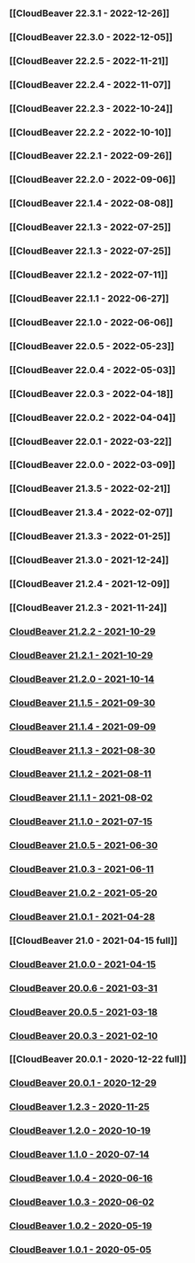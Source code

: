### [[CloudBeaver 22.3.1 - 2022-12-26]]

### [[CloudBeaver 22.3.0 - 2022-12-05]]

### [[CloudBeaver 22.2.5 - 2022-11-21]]

### [[CloudBeaver 22.2.4 - 2022-11-07]]

### [[CloudBeaver 22.2.3 - 2022-10-24]]

### [[CloudBeaver 22.2.2 - 2022-10-10]]

### [[CloudBeaver 22.2.1 - 2022-09-26]]

### [[CloudBeaver 22.2.0 - 2022-09-06]]

### [[CloudBeaver 22.1.4 - 2022-08-08]]

### [[CloudBeaver 22.1.3 - 2022-07-25]]

### [[CloudBeaver 22.1.3 - 2022-07-25]]

### [[CloudBeaver 22.1.2 - 2022-07-11]]

### [[CloudBeaver 22.1.1 - 2022-06-27]]

### [[CloudBeaver 22.1.0 - 2022-06-06]]

### [[CloudBeaver 22.0.5 - 2022-05-23]]

### [[CloudBeaver 22.0.4 - 2022-05-03]]

### [[CloudBeaver 22.0.3 - 2022-04-18]]

### [[CloudBeaver 22.0.2 - 2022-04-04]]

### [[CloudBeaver 22.0.1 - 2022-03-22]]

### [[CloudBeaver 22.0.0 - 2022-03-09]]

### [[CloudBeaver 21.3.5 - 2022-02-21]]

### [[CloudBeaver 21.3.4 - 2022-02-07]]

### [[CloudBeaver 21.3.3 - 2022-01-25]]

### [[CloudBeaver 21.3.0 - 2021-12-24]]

### [[CloudBeaver 21.2.4 - 2021-12-09]]

### [[CloudBeaver 21.2.3 - 2021-11-24]]

### [CloudBeaver 21.2.2 - 2021-10-29](https://github.com/dbeaver/cloudbeaver/wiki/CloudBeaver-21.2.2-2021-11-11)

### [CloudBeaver 21.2.1 - 2021-10-29](https://github.com/dbeaver/cloudbeaver/wiki/CloudBeaver-21.2.1-2021-10-29)

### [CloudBeaver 21.2.0 - 2021-10-14](https://github.com/dbeaver/cloudbeaver/wiki/CloudBeaver-21.2.0-2021-10-14)

### [CloudBeaver 21.1.5 - 2021-09-30](https://github.com/dbeaver/cloudbeaver/wiki/CloudBeaver-21.1.5-2021-09-30)

### [CloudBeaver 21.1.4 - 2021-09-09](https://github.com/dbeaver/cloudbeaver/wiki/CloudBeaver-21.1.4---2021-09-09)

### [CloudBeaver 21.1.3 - 2021-08-30](https://github.com/dbeaver/cloudbeaver/wiki/CloudBeaver-21.1.3)

### [CloudBeaver 21.1.2 - 2021-08-11](https://github.com/dbeaver/cloudbeaver/wiki/CloudBeaver-21.1.2)

### [CloudBeaver 21.1.1 - 2021-08-02](https://github.com/dbeaver/cloudbeaver/wiki/CloudBeaver-21.1.1)

### [CloudBeaver 21.1.0 - 2021-07-15](https://github.com/dbeaver/cloudbeaver/wiki/CloudBeaver-21.1.0)

### [CloudBeaver 21.0.5 - 2021-06-30](https://github.com/dbeaver/cloudbeaver/wiki/CloudBeaver-21.0.5)

### [CloudBeaver 21.0.3 - 2021-06-11](https://github.com/dbeaver/cloudbeaver/wiki/CloudBeaver%C2%A021.0.3)

### [CloudBeaver 21.0.2 - 2021-05-20](https://github.com/dbeaver/cloudbeaver/wiki/CloudBeaver-21.0.2)

### [CloudBeaver 21.0.1 - 2021-04-28](https://github.com/dbeaver/cloudbeaver/wiki/CloudBeaver-21.0.1)

### [[CloudBeaver 21.0 - 2021-04-15 full]]

### [CloudBeaver 21.0.0 - 2021-04-15](https://github.com/dbeaver/cloudbeaver/wiki/CloudBeaver-21.0.0)

### [CloudBeaver 20.0.6 - 2021-03-31](https://github.com/dbeaver/cloudbeaver/wiki/CloudBeaver-20.0.6)

### [CloudBeaver 20.0.5 - 2021-03-18](https://github.com/dbeaver/cloudbeaver/wiki/CloudBeaver-20.0.5)

### [CloudBeaver 20.0.3 - 2021-02-10](https://github.com/dbeaver/cloudbeaver/wiki/CloudBeaver-20.0.3)

### [[CloudBeaver 20.0.1 - 2020-12-22 full]]

### [CloudBeaver 20.0.1 - 2020-12-29](https://github.com/dbeaver/cloudbeaver/wiki/CloudBeaver-20.0.1)

### [CloudBeaver 1.2.3 - 2020-11-25](https://github.com/dbeaver/cloudbeaver/wiki/CloudBeaver-1.2.3)

### [CloudBeaver 1.2.0 - 2020-10-19](https://github.com/dbeaver/cloudbeaver/wiki/CloudBeaver-1.2.0)

### [CloudBeaver 1.1.0 - 2020-07-14](https://github.com/dbeaver/cloudbeaver/wiki/CloudBeaver-1.1.0)

### [CloudBeaver 1.0.4 - 2020-06-16](https://github.com/dbeaver/cloudbeaver/wiki/CloudBeaver-1.0.4)

### [CloudBeaver 1.0.3 - 2020-06-02](https://github.com/dbeaver/cloudbeaver/wiki/CloudBeaver-1.0.3)

### [CloudBeaver 1.0.2 - 2020-05-19](https://github.com/dbeaver/cloudbeaver/wiki/CloudBeaver-1.0.2)

### [CloudBeaver 1.0.1 - 2020-05-05](https://github.com/dbeaver/cloudbeaver/wiki/CloudBeaver-1.0.1)
